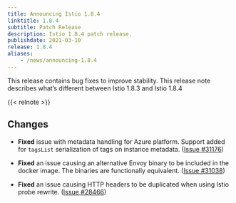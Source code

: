 ```yaml
---
title: Announcing Istio 1.8.4
linktitle: 1.8.4
subtitle: Patch Release
description: Istio 1.8.4 patch release.
publishdate: 2021-03-10
release: 1.8.4
aliases:
    - /news/announcing-1.8.4
---
```


This release contains bug fixes to improve stability. This release note describes what’s different between Istio 1.8.3 and Istio 1.8.4

{{< relnote >}}

## Changes

- **Fixed** issue with metadata handling for Azure platform. Support added for `tagsList` serialization of tags on instance metadata.
  ([Issue #31176](https://github.com/istio/istio/issues/31176))

- **Fixed** an issue causing an alternative Envoy binary to be included in the docker image. The binaries are functionally equivalent.
  ([Issue #31038](https://github.com/istio/istio/issues/31038))

- **Fixed** an issue causing HTTP headers to be duplicated when using Istio probe rewrite.
  ([Issue #28466](https://github.com/istio/istio/issues/28466))